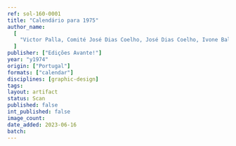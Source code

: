 ```yaml
---
ref: sol-160-0001
title: "Calendário para 1975"
author_name:
  [
    "Victor Palla, Comité José Dias Coelho, José Dias Coelho, Ivone Balette, José Farinha, Cipriano Dourado, António Domingues, Maria Barreira",
  ]
publisher: ["Edições Avante!"]
year: "y1974"
origin: ["Portugal"]
formats: ["calendar"]
disciplines: [graphic-design]
tags:
layout: artifact
status: Scan
published: false
int_published: false
image_count:
date_added: 2023-06-16
batch:
---
```

